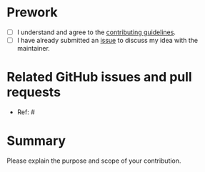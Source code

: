 # Prework

* [ ] I understand and agree to the [contributing guidelines](https://github.com/worldbank/pddcs/blob/master/CONTRIBUTING.md).
* [ ] I have already submitted an [issue](https://github.com/worldbank/pddcs/issues) to discuss my idea with the maintainer.

# Related GitHub issues and pull requests

* Ref: #

# Summary

Please explain the purpose and scope of your contribution.
